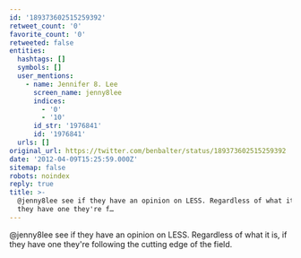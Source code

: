 ```yaml
---
id: '189373602515259392'
retweet_count: '0'
favorite_count: '0'
retweeted: false
entities:
  hashtags: []
  symbols: []
  user_mentions:
    - name: Jennifer 8. Lee
      screen_name: jenny8lee
      indices:
        - '0'
        - '10'
      id_str: '1976841'
      id: '1976841'
  urls: []
original_url: https://twitter.com/benbalter/status/189373602515259392
date: '2012-04-09T15:25:59.000Z'
sitemap: false
robots: noindex
reply: true
title: >-
  @jenny8lee see if they have an opinion on LESS. Regardless of what it is, if
  they have one they're f…
---
```


@jenny8lee see if they have an opinion on LESS. Regardless of what it is, if they have one they're following the cutting edge of the field.